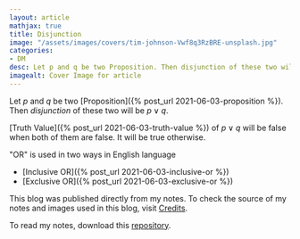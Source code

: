 ```yaml
---
layout: article
mathjax: true
title: Disjunction
image: "/assets/images/covers/tim-johnson-Vwf8q3RzBRE-unsplash.jpg"
categories:
- DM
desc: Let p and q be two Proposition. Then disjunction of these two will be $p \vee q$. 
imagealt: Cover Image for article
---
```


Let *p* and *q* be two [Proposition]({% post_url 2021-06-03-proposition %}). Then *disjunction* of these two will be $p \vee q$.

































































































































































































































































































































































































[Truth Value]({% post_url 2021-06-03-truth-value %}) of $p \vee q$ will be false when both of them are false. It will be true otherwise.

































































































































































































































































































































































































"OR" is used in two ways in English language
- [Inclusive OR]({% post_url 2021-06-03-inclusive-or %})
- [Exclusive OR]({% post_url 2021-06-03-exclusive-or %})

This blog was published directly from my notes.
To check the source of my notes and images used in this blog, visit <a href="/credits.html" target="_blank">Credits</a>.

To read my notes, download this <a href="https://github.com/bovem/CS" target="blank">repository</a>.